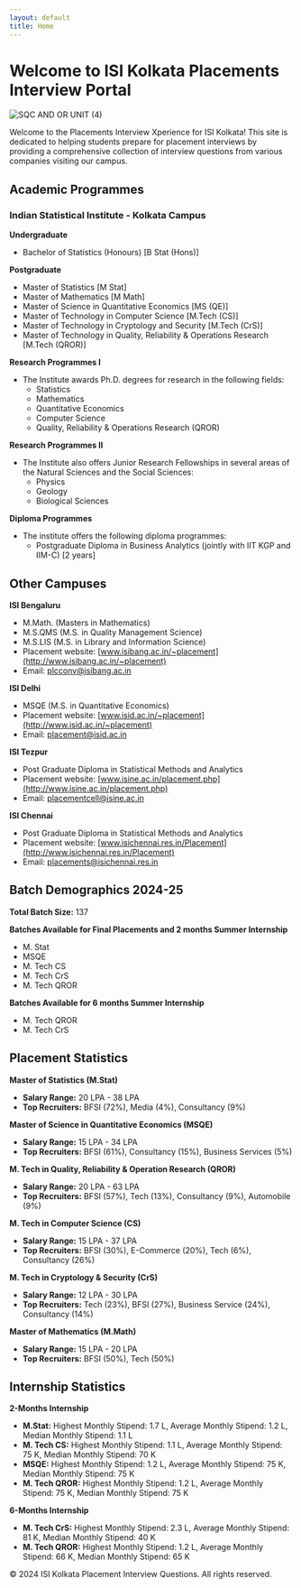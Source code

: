 ```yaml
---
layout: default
title: Home
---
```


# Welcome to ISI Kolkata Placements Interview Portal

![SQC AND OR UNIT (4)](https://github.com/user-attachments/assets/6de76c8d-3f4f-4230-867d-1161710138d1)

Welcome to the Placements Interview Xperience for ISI Kolkata! This site is dedicated to helping students prepare for placement interviews by providing a comprehensive collection of interview questions from various companies visiting our campus.

## Academic Programmes

### Indian Statistical Institute - Kolkata Campus

**Undergraduate**
- Bachelor of Statistics (Honours) [B Stat (Hons)]

**Postgraduate**
- Master of Statistics [M Stat]
- Master of Mathematics [M Math]
- Master of Science in Quantitative Economics [MS (QE)]
- Master of Technology in Computer Science [M.Tech (CS)]
- Master of Technology in Cryptology and Security [M.Tech (CrS)]
- Master of Technology in Quality, Reliability & Operations Research [M.Tech (QROR)]

**Research Programmes I**
- The Institute awards Ph.D. degrees for research in the following fields:
  - Statistics
  - Mathematics
  - Quantitative Economics
  - Computer Science
  - Quality, Reliability & Operations Research (QROR)

**Research Programmes II**
- The Institute also offers Junior Research Fellowships in several areas of the Natural Sciences and the Social Sciences:
  - Physics
  - Geology
  - Biological Sciences

**Diploma Programmes**
- The institute offers the following diploma programmes:
  - Postgraduate Diploma in Business Analytics (jointly with IIT KGP and IIM-C) [2 years]

## Other Campuses

**ISI Bengaluru**
- M.Math. (Masters in Mathematics)
- M.S.QMS (M.S. in Quality Management Science)
- M.S.LIS (M.S. in Library and Information Science)
- Placement website: [www.isibang.ac.in/~placement](http://www.isibang.ac.in/~placement)
- Email: plcconv@isibang.ac.in

**ISI Delhi**
- MSQE (M.S. in Quantitative Economics)
- Placement website: [www.isid.ac.in/~placement](http://www.isid.ac.in/~placement)
- Email: placement@isid.ac.in

**ISI Tezpur**
- Post Graduate Diploma in Statistical Methods and Analytics
- Placement website: [www.isine.ac.in/placement.php](http://www.isine.ac.in/placement.php)
- Email: placementcell@isine.ac.in

**ISI Chennai**
- Post Graduate Diploma in Statistical Methods and Analytics
- Placement website: [www.isichennai.res.in/Placement](http://www.isichennai.res.in/Placement)
- Email: placements@isichennai.res.in

## Batch Demographics 2024-25



**Total Batch Size:** 137

**Batches Available for Final Placements and 2 months Summer Internship**
- M. Stat
- MSQE
- M. Tech CS
- M. Tech CrS
- M. Tech QROR

**Batches Available for 6 months Summer Internship**
- M. Tech QROR
- M. Tech CrS

## Placement Statistics

**Master of Statistics (M.Stat)**

- **Salary Range:** 20 LPA - 38 LPA
- **Top Recruiters:** BFSI (72%), Media (4%), Consultancy (9%)

**Master of Science in Quantitative Economics (MSQE)**

- **Salary Range:** 15 LPA - 34 LPA
- **Top Recruiters:** BFSI (61%), Consultancy (15%), Business Services (5%)

**M. Tech in Quality, Reliability & Operation Research (QROR)**

- **Salary Range:** 20 LPA - 63 LPA
- **Top Recruiters:** BFSI (57%), Tech (13%), Consultancy (9%), Automobile (9%)

**M. Tech in Computer Science (CS)**

- **Salary Range:** 15 LPA - 37 LPA
- **Top Recruiters:** BFSI (30%), E-Commerce (20%), Tech (6%), Consultancy (26%)

**M. Tech in Cryptology & Security (CrS)**

- **Salary Range:** 12 LPA - 30 LPA
- **Top Recruiters:** Tech (23%), BFSI (27%), Business Service (24%), Consultancy (14%)

**Master of Mathematics (M.Math)**

- **Salary Range:** 15 LPA - 20 LPA
- **Top Recruiters:** BFSI (50%), Tech (50%)

## Internship Statistics

**2-Months Internship**

- **M.Stat:** Highest Monthly Stipend: 1.7 L, Average Monthly Stipend: 1.2 L, Median Monthly Stipend: 1.1 L
- **M. Tech CS:** Highest Monthly Stipend: 1.1 L, Average Monthly Stipend: 75 K, Median Monthly Stipend: 70 K
- **MSQE:** Highest Monthly Stipend: 1.2 L, Average Monthly Stipend: 75 K, Median Monthly Stipend: 75 K
- **M. Tech QROR:** Highest Monthly Stipend: 1.2 L, Average Monthly Stipend: 75 K, Median Monthly Stipend: 75 K

**6-Months Internship**

- **M. Tech CrS:** Highest Monthly Stipend: 2.3 L, Average Monthly Stipend: 81 K, Median Monthly Stipend: 40 K
- **M. Tech QROR:** Highest Monthly Stipend: 1.2 L, Average Monthly Stipend: 66 K, Median Monthly Stipend: 65 K


© 2024 ISI Kolkata Placement Interview Questions. All rights reserved.
